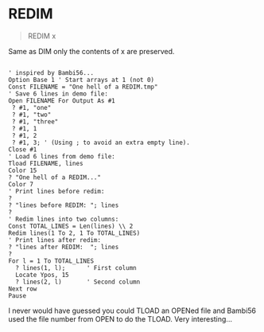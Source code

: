 # REDIM

> REDIM x

Same as DIM only the contents of x are preserved.


~~~

' inspired by Bambi56...
Option Base 1 ' Start arrays at 1 (not 0)
Const FILENAME = "One hell of a REDIM.tmp" 
' Save 6 lines in demo file:
Open FILENAME For Output As #1
 ? #1, "one"
 ? #1, "two"
 ? #1, "three"
 ? #1, 1
 ? #1, 2
 ? #1, 3; ' (Using ; to avoid an extra empty line).
Close #1
' Load 6 lines from demo file:
Tload FILENAME, lines
Color 15
? "One hell of a REDIM..."
Color 7
' Print lines before redim:
?
? "lines before REDIM: "; lines
?
' Redim lines into two columns:
Const TOTAL_LINES = Len(lines) \\ 2
Redim lines(1 To 2, 1 To TOTAL_LINES)
' Print lines after redim:
? "lines after REDIM:  "; lines
?
For l = 1 To TOTAL_LINES
  ? lines(1, l);      ' First column
  Locate Ypos, 15 
  ? lines(2, l)       ' Second column
Next row
Pause

~~~

I never would have guessed you could TLOAD an OPENed file and Bambi56 used the file number from OPEN to do the TLOAD.
Very interesting...

